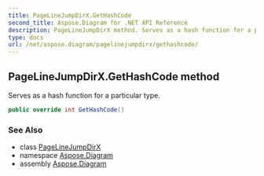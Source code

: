 ```yaml
---
title: PageLineJumpDirX.GetHashCode
second_title: Aspose.Diagram for .NET API Reference
description: PageLineJumpDirX method. Serves as a hash function for a particular type
type: docs
url: /net/aspose.diagram/pagelinejumpdirx/gethashcode/
---
```

## PageLineJumpDirX.GetHashCode method

Serves as a hash function for a particular type.

```csharp
public override int GetHashCode()
```

### See Also

* class [PageLineJumpDirX](../)
* namespace [Aspose.Diagram](../../pagelinejumpdirx/)
* assembly [Aspose.Diagram](../../../)


